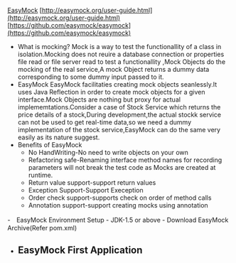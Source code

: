 [EasyMock](http://www.tutorialspoint.com/easymock/index.htm)
[http://easymock.org/user-guide.html](http://easymock.org/user-guide.html)
[https://github.com/easymock/easymock](https://github.com/easymock/easymock)	

- What is mocking?
	Mock is a way to test the functionallity of a class in isolation.Mocking does not reuire a database connection or properties file read or file server
	read to test a functionallity ,Mock Objects do  the mocking of the real service,A mock Object returns a dummy data corresponding to some dummy input
	passed to it.
- EasyMock
	EasyMock facilitaties creating mock objects seanlessly.It uses Java Reflection in order to create mock objects for a given interface.Mock Objects are nothing but proxy for actual implememtations.Consider a case of Stock Service which returns the price details of a stock,During development,the actual stockk service can not be used to get real-time data,so we need a dummy implementation of the stock service,EasyMock can do the same very easily as its nature suggest.
- Benefits of EasyMock
	- No HandWriting-No need to write objects on your own
	- Refactoring safe-Renaming interface method names for recording parameters will not break the test code as Mocks are created at runtime.
	- Return value support-support return values
	- Exception Support-Support Exeception
	- Order check support-supports check on order of method calls
	- Annotation support-support creating mocks using annotation

-　EasyMock Environment Setup
	- JDK-1.5 or above
	- Download EasyMock Archive(Refer pom.xml)
- EasyMock First Application
	-	